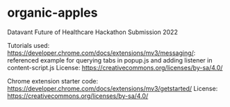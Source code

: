 # organic-apples
Datavant Future of Healthcare Hackathon Submission 2022

Tutorials used:
https://developer.chrome.com/docs/extensions/mv3/messaging/: referenced example for querying tabs in popup.js and adding listener in content-script.js
License: https://creativecommons.org/licenses/by-sa/4.0/

Chrome extension starter code: https://developer.chrome.com/docs/extensions/mv3/getstarted/ 
License: https://creativecommons.org/licenses/by-sa/4.0/


